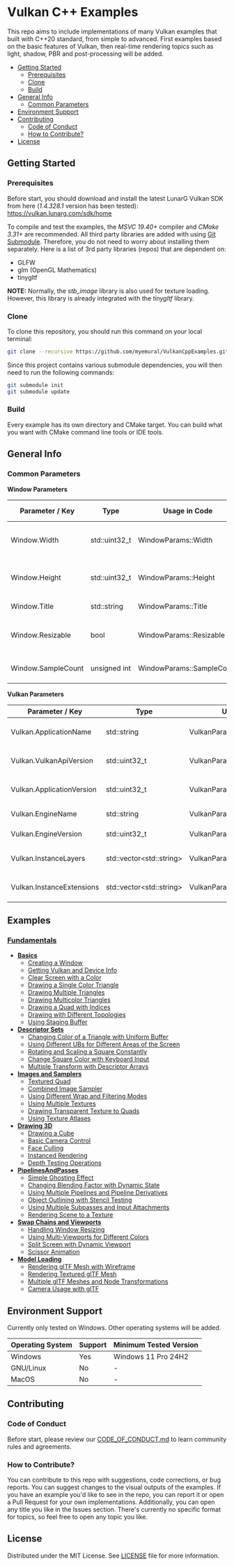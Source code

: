 # Vulkan C++ Examples

This repo aims to include implementations of many Vulkan examples that built with C++20 standard, from simple to advanced. First examples based on the basic features of Vulkan, then real-time rendering topics such as light, shadow, PBR and post-processing will be added.

- [Getting Started](#getting-started)
  - [Prerequisites](#prerequisites)
  - [Clone](#clone)
  - [Build](#build)
- [General Info](#general-info)
  - [Common Parameters](#common-parameters)
- [Environment Support](#environment-support)
- [Contributing](#contributing)
  - [Code of Conduct](#code-of-conduct)
  - [How to Contribute?](#how-to-contribute)
- [License](#license)

## Getting Started

### Prerequisites

Before start, you should download and install the latest LunarG Vulkan SDK from here (*1.4.328.1* version has been tested): https://vulkan.lunarg.com/sdk/home

To compile and test the examples, the *MSVC 19.40+* compiler and *CMake 3.31+* are recommended. All third party libraries are added with using [Git Submodule](https://git-scm.com/book/en/v2/Git-Tools-Submodules). Therefore, you do not need to worry about installing them separately. Here is a list of 3rd party libraries (repos) that are dependent on:
- GLFW
- glm (OpenGL Mathematics)
- tinygltf

**NOTE:** Normally, the *stb_image* library is also used for texture loading. However, this library is already integrated with the *tinygltf* library.

### Clone

To clone this repository, you should run this command on your local terminal:

~~~bash
git clone --recursive https://github.com/myemural/VulkanCppExamples.git
~~~

Since this project contains various submodule dependencies, you will then need to run the following commands:

~~~bash
git submodule init
git submodule update
~~~

### Build

Every example has its own directory and CMake target. You can build what you want with CMake command line tools or IDE tools.

## General Info

### Common Parameters

**Window Parameters**

| Parameter / Key    | Type          | Usage in Code             | Description                             | Default Value |
|--------------------|---------------|---------------------------|-----------------------------------------|---------------|
| Window.Width       | std::uint32_t | WindowParams::Width       | Initial width of the window (in pixel)  | 800           |
| Window.Height      | std::uint32_t | WindowParams::Height      | Initial height of the window (in pixel) | 600           |
| Window.Title       | std::string   | WindowParams::Title       | Title of the window                     |               |
| Window.Resizable   | bool          | WindowParams::Resizable   | Specifies window is resizable or not    | false         |
| Window.SampleCount | unsigned int  | WindowParams::SampleCount | Sample count of the window              | 1             |

**Vulkan Parameters**

| Parameter / Key           | Type                           | Usage in Code                    | Description                       | Default Value            |
|---------------------------|--------------------------------|----------------------------------|-----------------------------------|--------------------------|
| Vulkan.ApplicationName    | std::string                    | VulkanParams::ApplicationName    | Name of the Vulkan application    |                          |
| Vulkan.VulkanApiVersion   | std::uint32_t                  | VulkanParams::VulkanApiVersion   | Version of the Vulkan API         | VK_API_VERSION_1_0       |
| Vulkan.ApplicationVersion | std::uint32_t                  | VulkanParams::ApplicationVersion | Version of the Vulkan application | VK_MAKE_VERSION(1, 0, 0) |
| Vulkan.EngineName         | std::string                    | VulkanParams::EngineName         | Name of the engine                | "DefaultEngine"          |
| Vulkan.EngineVersion      | std::uint32_t                  | VulkanParams::EngineVersion      | Version of the engine             | VK_MAKE_VERSION(1, 0, 0) |
| Vulkan.InstanceLayers     | std::vector&lt;std::string&gt; | VulkanParams::InstanceLayers     | List of the instance layers       |                          |
| Vulkan.InstanceExtensions | std::vector&lt;std::string&gt; | VulkanParams::InstanceExtensions | List of the instance extensions   |                          |

## Examples

### [Fundamentals](/Examples/Fundamentals)

- **[Basics](/Examples/Fundamentals/Basics)**
  - [Creating a Window](/Examples/Fundamentals/Basics/CreatingWindow)
  - [Getting Vulkan and Device Info](/Examples/Fundamentals/Basics/GetDeviceInfo)
  - [Clear Screen with a Color](/Examples/Fundamentals/Basics/ClearScreenWithColor)
  - [Drawing a Single Color Triangle](/Examples/Fundamentals/Basics/DrawingSingleColorTriangle)
  - [Drawing Multiple Triangles](/Examples/Fundamentals/Basics/DrawingMultipleTriangles)
  - [Drawing Multicolor Triangles](/Examples/Fundamentals/Basics/DrawingMulticolorTriangles)
  - [Drawing a Quad with Indices](/Examples/Fundamentals/Basics/DrawingQuad)
  - [Drawing with Different Topologies](/Examples/Fundamentals/Basics/DrawingWithDifferentTopology)
  - [Using Staging Buffer](/Examples/Fundamentals/Basics/UsingStagingBuffer)
- **[Descriptor Sets](/Examples/Fundamentals/DescriptorSets)**
  - [Changing Color of a Triangle with Uniform Buffer](/Examples/Fundamentals/DescriptorSets/ChangingColorWithUB)
  - [Using Different UBs for Different Areas of the Screen](/Examples/Fundamentals/DescriptorSets/MultipleUniformBuffers)
  - [Rotating and Scaling a Square Constantly](/Examples/Fundamentals/DescriptorSets/Transformation2dWithUB)
  - [Change Square Color with Keyboard Input](/Examples/Fundamentals/DescriptorSets/BasicPushConstants)
  - [Multiple Transform with Descriptor Arrays](/Examples/Fundamentals/DescriptorSets/ArrayOfUB)
- **[Images and Samplers](/Examples/Fundamentals/ImagesAndSamplers)**
  - [Textured Quad](/Examples/Fundamentals/ImagesAndSamplers/TexturedQuad)
  - [Combined Image Sampler](/Examples/Fundamentals/ImagesAndSamplers/CombinedImageSampler)
  - [Using Different Wrap and Filtering Modes](/Examples/Fundamentals/ImagesAndSamplers/WrapAndFilteringModes)
  - [Using Multiple Textures](/Examples/Fundamentals/ImagesAndSamplers/UsingMultipleTextures)
  - [Drawing Transparent Texture to Quads](/Examples/Fundamentals/ImagesAndSamplers/SimpleBlending)
  - [Using Texture Atlases](/Examples/Fundamentals/ImagesAndSamplers/TextureAtlases)
- **[Drawing 3D](/Examples/Fundamentals/Drawing3D)**
  - [Drawing a Cube](/Examples/Fundamentals/Drawing3D/DrawingCube)
  - [Basic Camera Control](/Examples/Fundamentals/Drawing3D/BasicCameraControl)
  - [Face Culling](/Examples/Fundamentals/Drawing3D/FaceCulling)
  - [Instanced Rendering](/Examples/Fundamentals/Drawing3D/InstancedRendering)
  - [Depth Testing Operations](/Examples/Fundamentals/Drawing3D/DepthTestingOperations)
- **[PipelinesAndPasses](/Examples/Fundamentals/PipelinesAndPasses)**
  - [Simple Ghosting Effect](/Examples/Fundamentals/PipelinesAndPasses/LoadStoreOps)
  - [Changing Blending Factor with Dynamic State](/Examples/Fundamentals/PipelinesAndPasses/DynamicStatePipelines)
  - [Using Multiple Pipelines and Pipeline Derivatives](/Examples/Fundamentals/PipelinesAndPasses/MultiplePipelines)
  - [Object Outlining with Stencil Testing](/Examples/Fundamentals/PipelinesAndPasses/BasicStencilTesting)
  - [Using Multiple Subpasses and Input Attachments](/Examples/Fundamentals/PipelinesAndPasses/MultipleSubpasses)
  - [Rendering Scene to a Texture](/Examples/Fundamentals/PipelinesAndPasses/OffscreenRendering)
- **[Swap Chains and Viewports](/Examples/Fundamentals/SwapChainsAndViewports)**
  - [Handling Window Resizing](/Examples/Fundamentals/SwapChainsAndViewports/SwapChainRecreation)
  - [Using Multi-Viewports for Different Colors](/Examples/Fundamentals/SwapChainsAndViewports/MultiViewport)
  - [Split Screen with Dynamic Viewport](/Examples/Fundamentals/SwapChainsAndViewports/DynamicViewport)
  - [Scissor Animation](/Examples/Fundamentals/SwapChainsAndViewports/ScissorAnimation)
- **[Model Loading](/Examples/Fundamentals/ModelLoading)**
  - [Rendering glTF Mesh with Wireframe](/Examples/Fundamentals/ModelLoading/GltfMeshWireframe)
  - [Rendering Textured glTF Mesh](/Examples/Fundamentals/ModelLoading/GltfMeshTextured)
  - [Multiple glTF Meshes and Node Transformations](/Examples/Fundamentals/ModelLoading/GltfMultipleMeshes)
  - [Camera Usage with glTF](/Examples/Fundamentals/ModelLoading/GltfCamera)

## Environment Support

Currently only tested on Windows. Other operating systems will be added.

| Operating System | Support | Minimum Tested Version |
|------------------|---------|------------------------|
| Windows          | Yes     | Windows 11 Pro 24H2    |
| GNU/Linux        | No      | -                      |
| MacOS            | No      | -                      |


## Contributing

### Code of Conduct

Before start, please review our [CODE_OF_CONDUCT.md](/CODE_OF_CONDUCT.md) to learn community rules and agreements.

### How to Contribute?

You can contribute to this repo with suggestions, code corrections, or bug reports. You can suggest changes to the visual outputs of the examples. If you have an example you'd like to see in the repo, you can report it or open a Pull Request for your own implementations. Additionally, you can open any title you like in the Issues section. There's currently no specific format for topics, so feel free to open any topic you like.

## License

Distributed under the MIT License. See [LICENSE](/LICENSE) file for more information.